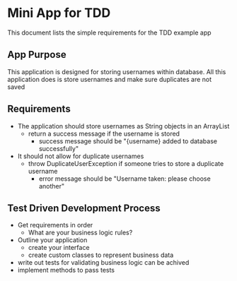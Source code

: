 # Mini App for TDD
This document lists the simple requirements for the TDD example app

## App Purpose
This application is designed for storing usernames within database. All this application does is store usernames and make sure duplicates are not saved

## Requirements
- The application should store usernames as String objects in an ArrayList
  - return a success message if the username is stored
    - success message should be "{username} added to database successfully"
- It should not allow for duplicate usernames
  - throw DuplicateUserException if someone tries to store a duplicate username
    - error message should be "Username taken: please choose another"

## Test Driven Development Process
- Get requirements in order
  - What are your business logic rules?
- Outline your application
  - create your interface
  - create custom classes to represent business data
- write out tests for validating business logic can be achived
- implement methods to pass tests